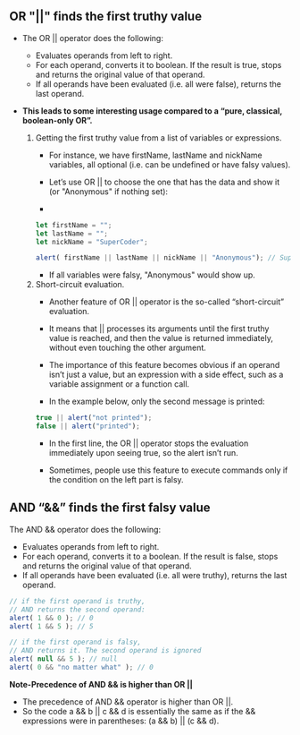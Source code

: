 ## OR "||" finds the first truthy value

- The OR || operator does the following:
    - Evaluates operands from left to right.
    - For each operand, converts it to boolean. If the result is true, stops and returns the original value of that operand.
    - If all operands have been evaluated (i.e. all were false), returns the last operand.

- **This leads to some interesting usage compared to a “pure, classical, boolean-only OR”.**
    1. Getting the first truthy value from a list of variables or expressions.
        - For instance, we have firstName, lastName and nickName variables, all optional (i.e. can be undefined or have falsy values).

        - Let’s use OR || to choose the one that has the data and show it (or "Anonymous" if nothing set):
        - 
        ```js
        let firstName = "";
        let lastName = "";
        let nickName = "SuperCoder";

        alert( firstName || lastName || nickName || "Anonymous"); // SuperCoder
        ```
        - If all variables were falsy, "Anonymous" would show up.
    2. Short-circuit evaluation.
        - Another feature of OR || operator is the so-called “short-circuit” evaluation.

        - It means that || processes its arguments until the first truthy value is reached, and then the value is returned immediately, without even touching the other argument.

        - The importance of this feature becomes obvious if an operand isn’t just a value, but an expression with a side effect, such as a variable assignment or a function call.

        - In the example below, only the second message is printed:
        ```js
        true || alert("not printed");
        false || alert("printed");
        ```
        - In the first line, the OR || operator stops the evaluation immediately upon seeing true, so the alert isn’t run.

        - Sometimes, people use this feature to execute commands only if the condition on the left part is falsy.



## AND “&&” finds the first falsy value
The AND && operator does the following:

- Evaluates operands from left to right.
- For each operand, converts it to a boolean. If the result is false, stops and returns the original value of that operand.
- If all operands have been evaluated (i.e. all were truthy), returns the last operand.


```js
// if the first operand is truthy,
// AND returns the second operand:
alert( 1 && 0 ); // 0
alert( 1 && 5 ); // 5

// if the first operand is falsy,
// AND returns it. The second operand is ignored
alert( null && 5 ); // null
alert( 0 && "no matter what" ); // 0
```

**Note-Precedence of AND && is higher than OR ||**
- The precedence of AND && operator is higher than OR ||.
- So the code a && b || c && d is essentially the same as if the && expressions were in parentheses: (a && b) || (c && d).